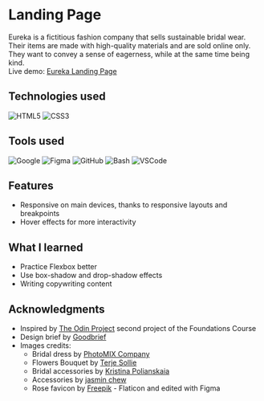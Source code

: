 # Landing Page

Eureka is a fictitious fashion company that sells sustainable bridal wear. Their items are made with high-quality materials and are sold online only. They want to convey a sense of eagerness, while at the same time being kind.
<br>
Live demo: [Eureka Landing Page](https://krssclaire.github.io/odin-landing-page/)


## Technologies used

![HTML5](https://img.shields.io/badge/html5-%23E34F26.svg?style=for-the-badge&logo=html5&logoColor=white) 
![CSS3](https://img.shields.io/badge/css3-%231572B6.svg?style=for-the-badge&logo=css3&logoColor=white)      


## Tools used

![Google](https://img.shields.io/badge/google-4285F4?style=for-the-badge&logo=google&logoColor=white)
![Figma](https://img.shields.io/badge/Figma-F24E1E?style=for-the-badge&logo=figma&logoColor=white)
![GitHub](https://img.shields.io/badge/GitHub-100000?style=for-the-badge&logo=github&logoColor=white)
![Bash](https://img.shields.io/badge/Bash-%23121011.svg?style=for-the-badge&logo=gnu-bash&logoColor=white)
![VSCode](https://img.shields.io/badge/VSCode-0078d7.svg?style=for-the-badge&logo=visual-studio-code&logoColor=white)


## Features

* Responsive on main devices, thanks to responsive layouts and breakpoints
* Hover effects for more interactivity


## What I learned

* Practice Flexbox better
* Use box-shadow and drop-shadow effects
* Writing copywriting content


## Acknowledgments

* Inspired by [The Odin Project](https://www.theodinproject.com/) second project of the Foundations Course
* Design brief by [Goodbrief](https://goodbrief.io/)
* Images credits:
    * Bridal dress by [PhotoMIX Company](https://www.pexels.com/photo/white-floral-sleeveless-wedding-gown-291759/)
    * Flowers Bouquet by [Terje Sollie](https://www.pexels.com/photo/close-up-of-pink-rose-bouquet-313697/)
    * Bridal accessories by [Kristina Polianskaia](https://www.pexels.com/photo/crop-bride-with-makeup-tools-before-wedding-ceremony-4241704/)
    * Accessories by [jasmin chew](https://www.pexels.com/photo/crop-stylish-woman-in-wedding-dress-5411883/)
    * Rose favicon by [Freepik](https://www.flaticon.com/free-icons/flower) - Flaticon and edited with Figma